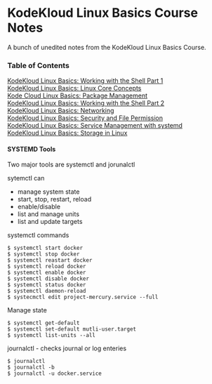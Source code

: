 
# KodeKloud Linux Basics Course Notes

A bunch of unedited notes from the KodeKloud Linux Basics Course.  

### Table of Contents
[KodeKloud Linux Basics: Working with the Shell Part 1](https://github.com/pslucas0212/KodeKloud-Linux-Working-with-the-Shell-Part-1)  
[KodeKloud Linux Basics: Linux Core Concepts](https://github.com/pslucas0212/KodeKloud-Linux-Core-Linux-Concepts)   
[Kode Cloud Linux Basics: Package Management](https://github.com/pslucas0212/Kode-Kloud-Linux-Package-Management)  
[KodeKloud Linux Basics: Working with the Shell Part 2](https://github.com/pslucas0212/KodeKloud-Linux-Working-with-the-Shell-Part-2)   
[KodeKloud Linux Basics: Networking](https://github.com/pslucas0212/KodeKloud-Linux-Networking/blob/main/README.md)     
[KodeKloud Linux Basics: Security and File Permission](https://github.com/pslucas0212/KodeKloud-Linux-Security-and-File-Permission)     
[KodeKloud Linux Basics: Service Management with systemd]()   
[KodeKloud Linux Basics: Storage in Linux](https://github.com/pslucas0212/Kode-Kloud-Linux-Basics-Storage)












  



  
#### SYSTEMD Tools
Two major tools are systemctl and jorunalctl
  
sytemctl can 
- manage system state
- start, stop, restart, reload
- enable/disable
- list and manage units
- list and update targets
  
                             
                             
systemctl commands
```
$ systemctl start docker
$ systemctl stop docker
$ systemctl reastart docker
$ systemctl reload docker
$ systemctl enable docker
$ systemctl disable docker
$ systemctl status docker
$ systemctl daemon-reload
$ systecmctl edit project-mercury.service --full
```
Manage state
```
$ systemctl get-default
$ systemctl set-default mutli-user.target
$ systemctl list-units --all
```
  
journalctl - checks journal or log enteries
```
$ journalctl
$ journalctl -b
$ journalctl -u docker.service
```
                         
                             
                         
                          

